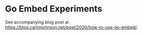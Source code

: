 # Go Embed Experiments

See accompanying blog post at https://blog.carlmjohnson.net/post/2020/how-to-use-go-embed/.
